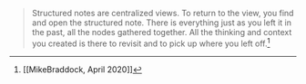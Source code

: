 > Structured notes are centralized views. To return to the view, you find and open the structured note. There is everything just as you left it in the past, all the nodes gathered together. All the thinking and context you created is there to revisit and to pick up where you left off.[^1]



[^1]: [[MikeBraddock, April 2020]]